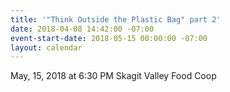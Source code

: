 ```yaml
---
title: '"Think Outside the Plastic Bag" part 2'
date: 2018-04-08 14:42:00 -07:00
event-start-date: 2018-05-15 00:00:00 -07:00
layout: calendar
---
```


May, 15, 2018 at 6:30 PM
Skagit Valley Food Coop